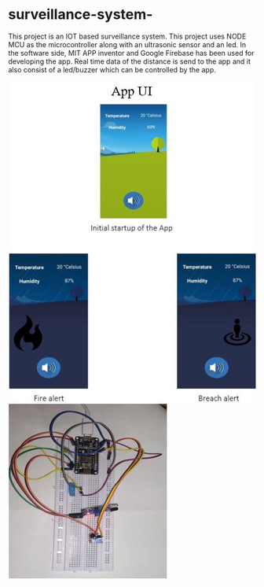# surveillance-system-
This project is an IOT based surveillance system.
This project uses NODE MCU as the microcontroller along with an ultrasonic sensor and an led.
In the software side, MIT APP inventor and Google Firebase has been used for developing the app.
Real time data of the distance is send to the app and it also consist of a led/buzzer which can be controlled by the app.

![alt text1](app.png "")
![alt text](hardware.png "")
